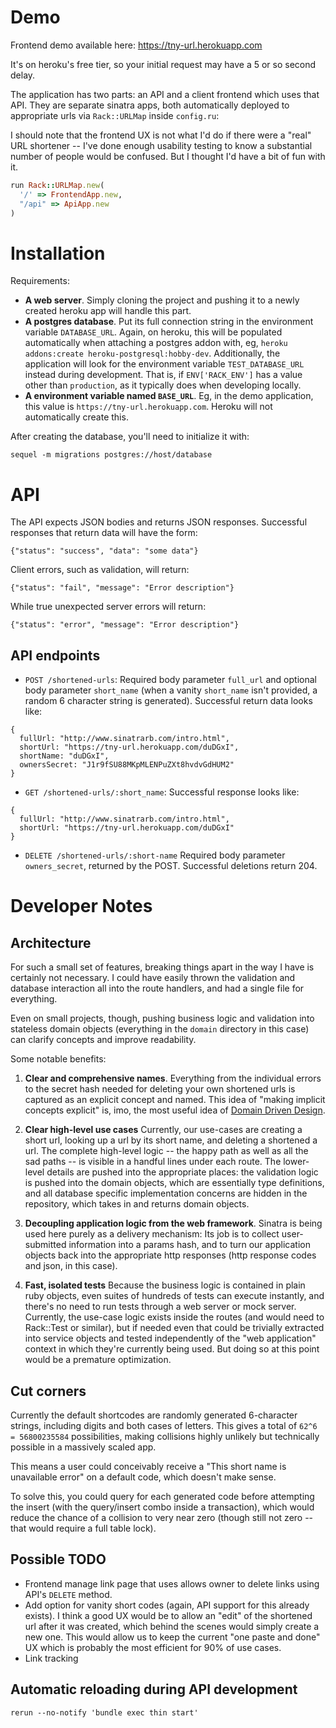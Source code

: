 # Demo

Frontend demo available here: https://tny-url.herokuapp.com

It's on heroku's free tier, so your initial request may have a 5 or so second delay.

The application has two parts: an API and a client frontend which uses that API.  They are separate sinatra apps, both automatically deployed to appropriate urls via `Rack::URLMap` inside `config.ru`:

I should note that the frontend UX is not what I'd do if there were a "real" URL shortener -- I've done enough usability testing to know a substantial number of people would be confused.  But I thought I'd have a bit of fun with it.

```ruby
run Rack::URLMap.new(
  '/' => FrontendApp.new,
  "/api" => ApiApp.new
)
```

# Installation

Requirements:

- **A web server**.  Simply cloning the project and pushing it to a newly created heroku app will handle this part.
- **A postgres database**. Put its full connection string in the environment variable `DATABASE_URL`.  Again, on heroku, this will be populated automatically when attaching a postgres addon with, eg, `heroku addons:create heroku-postgresql:hobby-dev`.  Additionally, the application will look for the environment variable `TEST_DATABASE_URL` instead during development.  That is, if `ENV['RACK_ENV']` has a value other than `production`, as it typically does when developing locally.
- **A environment variable named `BASE_URL`**.  Eg, in the demo application, this value is `https://tny-url.herokuapp.com`.  Heroku will not automatically create this.

After creating the database, you'll need to initialize it with:

```
sequel -m migrations postgres://host/database
```

# API

The API expects JSON bodies and returns JSON responses.  Successful responses that return data will have the form:

```
{"status": "success", "data": "some data"}
```

Client errors, such as validation, will return:

```
{"status": "fail", "message": "Error description"}
```

While true unexpected server errors will return:

```
{"status": "error", "message": "Error description"}
```

## API endpoints

- `POST /shortened-urls`: Required body parameter `full_url` and optional body parameter `short_name` (when a vanity `short_name` isn't provided, a random 6 character string is generated).  Successful return data looks like:
```
{
  fullUrl: "http://www.sinatrarb.com/intro.html",
  shortUrl: "https://tny-url.herokuapp.com/duDGxI",
  shortName: "duDGxI",
  ownersSecret: "J1r9fSU88MKpMLENPuZXt8hvdvGdHUM2"
}
```
- `GET /shortened-urls/:short_name`: Successful response looks like:
```
{
  fullUrl: "http://www.sinatrarb.com/intro.html",
  shortUrl: "https://tny-url.herokuapp.com/duDGxI"
}
```
- `DELETE /shortened-urls/:short-name` Required body parameter `owners_secret`, returned by the POST.  Successful deletions return 204.

# Developer Notes

## Architecture

For such a small set of features, breaking things apart in the way I have is certainly not necessary.  I could have easily thrown the validation and database interaction all into the route handlers, and had a single file for everything.

Even on small projects, though, pushing business logic and validation into stateless domain objects (everything in the `domain` directory in this case) can clarify concepts and improve readability.

Some notable benefits:

1. **Clear and comprehensive names**.  Everything from the individual errors to the secret hash needed for deleting your own shortened urls is captured as an explicit concept and named.  This idea of "making implicit concepts explicit" is, imo, the most useful idea of [Domain Driven Design](https://www.amazon.com/Domain-Driven-Design-Tackling-Complexity-Software/dp/0321125215).

2. **Clear high-level use cases** Currently, our use-cases are creating a short url, looking up a url by its short name, and deleting a shortened a url.  The complete high-level logic -- the happy path as well as all the sad paths -- is visible in a handful lines under each route.  The lower-level details are pushed into the appropriate places: the validation logic is pushed into the domain objects, which are essentially type definitions, and all database specific implementation concerns are hidden in the repository, which takes in and returns domain objects.

3. **Decoupling application logic from the web framework**.  Sinatra is being used here purely as a delivery mechanism: Its job is to collect user-submitted information into a params hash, and to turn our application objects back into the appropriate http responses (http response codes and json, in this case).  

4. **Fast, isolated tests** Because the business logic is contained in plain ruby objects, even suites of hundreds of tests can execute instantly, and there's no need to run tests through a web server or mock server.  Currently, the use-case logic exists inside the routes (and would need to Rack::Test or similar), but if needed even that could be trivially extracted into service objects and tested independently of the "web application" context in which they're currently being used.  But doing so at this point would be a premature optimization.

## Cut corners

Currently the default shortcodes are randomly generated 6-character strings, including digits and both cases of letters.  This gives a total of `62^6 = 56800235584` possibilities, making collisions highly unlikely but technically possible in a massively scaled app.

This means a user could conceivably receive a "This short name is unavailable error" on a default code, which doesn't make sense.  

To solve this, you could query for each generated code before attempting the insert (with the query/insert combo inside a transaction), which would reduce the chance of a collision to very near zero (though still not zero -- that would require a full table lock).

## Possible TODO

- Frontend manage link page that uses allows owner to delete links using API's `DELETE` method.
- Add option for vanity short codes (again, API support for this already exists).  I think a good UX would be to allow an "edit" of the shortened url after it was created, which behind the scenes would simply create a new one.  This would allow us to keep the current "one paste and done" UX which is probably the most efficient for 90% of use cases.
- Link tracking


## Automatic reloading during API development

```
rerun --no-notify 'bundle exec thin start'
```
